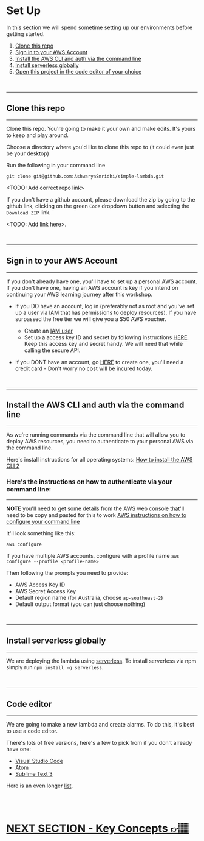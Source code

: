 # Set Up

In this section we will spend sometime setting up our environments before getting started.

1. [Clone this repo](#clone-this-repo)
2. [Sign in to your AWS Account](#sign-in-to-your-aws-account)
3. [Install the AWS CLI and auth via the command line](#install-the-aws-cli-and-auth-via-the-command-line) 
4. [Install serverless globally](#install-serverless-globally)
5. [Open this project in the code editor of your choice](#code-editor)

<br /> 

***

## Clone this repo
***
Clone this repo. You're going to make it your own and make edits. It's yours to keep and play around.

Choose a directory where you'd like to clone this repo to (it could even just be your desktop)

Run the following in your command line

`git clone git@github.com:AshwaryaSmridhi/simple-lambda.git`

<TODO: Add correct repo link>

If you don't have a github account, please download the zip by going to the github link, clicking on the green `Code` dropdown button and selecting the `Download ZIP` link. 

<TODO: Add link here>.

<br/> 

***
## Sign in to your AWS Account
***
If you don't already have one, you'll have to set up a personal AWS account. If you don't have one, having an AWS account is key if you intend on continuing your AWS learning journey after this workshop.

* If you DO have an account, log in (preferably not as root and you've set up a user via IAM that has permissions to deploy resources). If you have surpassed the free tier we will give you a $50 AWS voucher.
    * Create an [IAM user](https://docs.aws.amazon.com/IAM/latest/UserGuide/id_users_create.html)
    * Set up a access key ID and secret by following instructions [HERE](https://docs.aws.amazon.com/IAM/latest/UserGuide/id_credentials_access-keys.html#Using_CreateAccessKey). Keep this access key and secret handy. We will need that while calling the secure API.

* If you DONT have an account, go [HERE](https://aws.amazon.com/) to create one, you'll need a credit card - Don't worry no cost will be incured today. 

<br/> 

***
## Install the AWS CLI and auth via the command line
***
As we're running commands via the command line that will allow you to deploy AWS resources, you need to authenticate to your personal AWS via the command line.

Here's install instructions for all operating systems: [How to install the AWS CLI 2](https://docs.aws.amazon.com/cli/latest/userguide/install-cliv2.html)

### Here's the instructions on how to authenticate via your command line: 
***
**NOTE** you'll need to get some details from the AWS web console that'll need to be copy and pasted for this to work [AWS instructions on how to configure your command line](https://docs.aws.amazon.com/cli/latest/userguide/cli-configure-quickstart.html#cli-configure-quickstart-config)

It'll look something like this:

`aws configure`

If you have multiple AWS accounts, configure with a profile name
`aws configure --profile <profile-name>`

Then following the prompts you need to provide:

* AWS Access Key ID
* AWS Secret Access Key 
* Default region name (for Australia, choose `ap-southeast-2`)
* Default output format (you can just choose nothing)

<br/> 

***
## Install serverless globally
***
We are deploying the lambda using [serverless](https://www.serverless.com/framework/docs/). To install serverless via npm simply run `npm install -g serverless`. 

<br/> 

***
## Code editor
***
We are going to make a new lambda and create alarms. To do this, it's best to use a code editor.

There's lots of free versions, here's a few to pick from if you don't already have one:
* [Visual Studio Code](https://code.visualstudio.com/)
* [Atom](https://github.com/atom)
* [Sublime Text 3](https://www.sublimetext.com/3)

Here is an even longer [list](https://hackr.io/blog/web-development-ide).

<br/> 
<br/> 

# [NEXT SECTION - Key Concepts 👉🏽](../02-key-concepts/02-key-concepts.md)